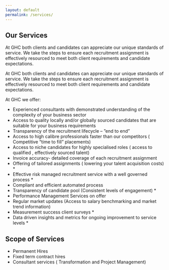 ```yaml
---
layout: default
permalink: /services/
---
```


## Our Services

At GHC both clients and candidates can appreciate our unique standards of service. We take the steps to ensure each recruitment assignment is effectively resourced to meet both client requirements and candidate expectations.

At GHC both clients and candidates can appreciate our unique standards of service. We take the steps to ensure each recruitment assignment is effectively resourced to meet both client requirements and candidate expectations.

At GHC we offer:

  - Experienced consultants with demonstrated understanding of the complexity of your business sector
  - Access to quality locally and/or globally sourced candidates that are suitable for your business requirements
  - Transparency of the recruitment lifecycle – ”end to end”
  - Access to high calibre professionals faster than our competitors ( Competitive “time to fill” placements) 
  - Access to niche candidates for highly specialised roles ( access to qualified , effectively sourced  talent) 
  - Invoice accuracy- detailed coverage of each recruitment assignment
  - Offering of tailored assignments ( lowering your talent acquisition costs) *
  - Effective risk managed recruitment service with a well governed process *
  - Compliant and efficient automated process
  - Transparency of candidate pool (Consistent levels of engagement) *
  - Performance Management Services on offer
  - Regular market updates (Access to salary benchmarking and market trend information)
  - Measurement success client surveys *
  - Data driven insights and metrics for ongoing improvement to service levels *

<div class = "services-scope">
  <h2>Scope of Services</h2>
  <ul>
    <li>Permanent Hires</li>
    <li>Fixed term contract hires</li>
    <li>Consultant services ( Transformation and Project Management)</li>
  </ul>
</div>